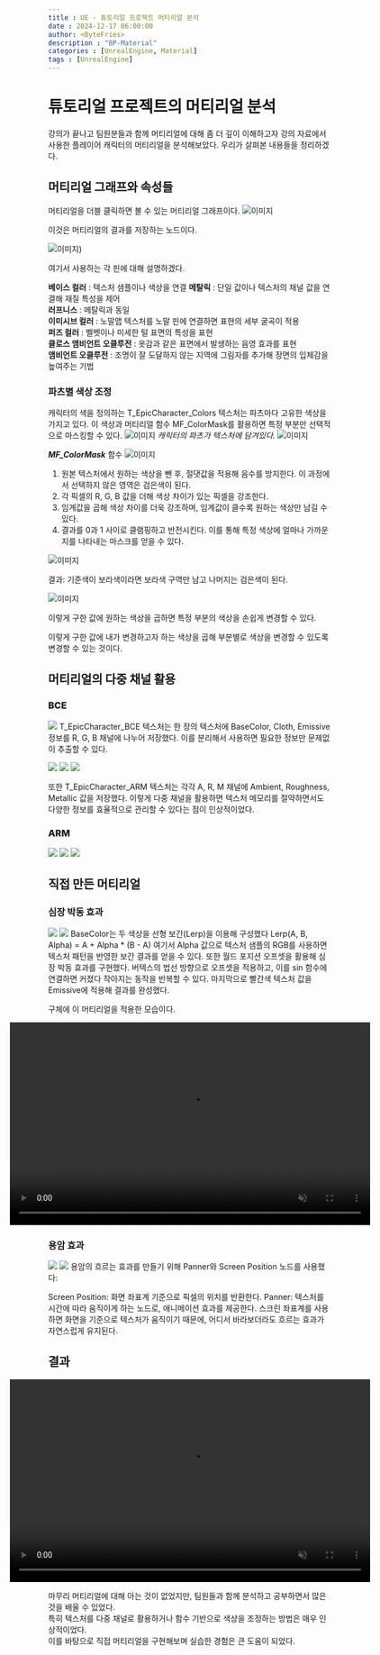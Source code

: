 ```yaml
---
title : UE - 튜토리얼 프로젝트 머티리얼 분석
date : 2024-12-17 06:00:00
author: <ByteFries>
description : "BP-Material"
categories : [UnrealEngine, Material]
tags : [UnrealEngine]
---
```


# <span style = "font-weight: 800;">튜토리얼 프로젝트의 머티리얼 분석</span>
강의가 끝나고 팀원분들과 함께 머티리얼에 대해 좀 더 깊이 이해하고자 강의 자료에서 사용한 플레이어 캐릭터의 머티리얼을 분석해보았다.
우리가 살펴본 내용들을 정리하겠다.

## <span style = "font-weight: 800;">머티리얼 그래프와 속성들</span>
머티리얼을 더블 클릭하면 볼 수 있는 머티리얼 그래프이다.
![이미지](/assets/image/2024-12-17/mat2.png)

이것은 머티리얼의 결과를 저장하는 노드이다.

![이미지](/assets/image/2024-12-17/matgraph.png))

여기서 사용하는 각 핀에 대해 설명하겠다.

**베이스 컬러** : 텍스처 샘플이나 색상을 연결 
**메탈릭** : 단일 값이나 텍스처의 채널 값을 연결해 재질 특성을 제어  
**러프니스** : 메탈릭과 동일  
**이미시브 컬러** : 노말맵 텍스처를 노말 핀에 연결하면 표현의 세부 굴곡이 적용  
**퍼즈 컬러** : 벨벳이나 미세한 털 표면의 특성을 표현  
**클로스 앰비언트 오클루전** : 옷감과 같은 표면에서 발생하는 음영 효과를 표현  
**앰비언트 오클루전** : 조명이 잘 도달하지 않는 지역에 그림자를 추가해 장면의 입체감을 높여주는 기법  

### <span style = "font-weight: 800;">파츠별 색상 조정</span>
캐릭터의 색을 정의하는 T_EpicCharacter_Colors 텍스처는 파츠마다 고유한 색상을 가지고 있다. 이 색상과 머티리얼 함수 MF_ColorMask를 활용하면 특정 부분만 선택적으로 마스킹할 수 있다.
![이미지](/assets/image/2024-12-17/color1.png)
_캐릭터의 파츠가 텍스처에 담겨있다._
![이미지](/assets/image/2024-12-17/masking1.png)

***MF_ColorMask*** 함수
![이미지](/assets/image/2024-12-17/masking2.png)

1. 원본 텍스처에서 원하는 색상을 뺀 후, 절댓값을 적용해 음수를 방지한다. 이 과정에서 선택하지 않은 영역은 검은색이 된다.
2. 각 픽셀의 R, G, B 값을 더해 색상 차이가 있는 픽셀을 강조한다.
3. 임계값을 곱해 색상 차이를 더욱 강조하며, 임계값이 클수록 원하는 색상만 남길 수 있다.
4. 결과를 0과 1 사이로 클램핑하고 반전시킨다. 이를 통해 특정 색상에 얼마나 가까운지를 나타내는 마스크를 얻을 수 있다.


![이미지](/assets/image/2024-12-17/masking3.png)

결과: 기준색이 보라색이라면 보라색 구역만 남고 나머지는 검은색이 된다.

![이미지](/assets/image/2024-12-17/masking4.png)

이렇게 구한 값에 원하는 색상을 곱하면 특정 부분의 색상을 손쉽게 변경할 수 있다.

이렇게 구한 값에 내가 변경하고자 하는 색상을 곱해 부분별로 색상을 변경할 수 있도록 변경할 수 있는 것이다.

## <span style = "font-weight: 800;">머티리얼의 다중 채널 활용</span>

### <span style = "font-weight: 800;">BCE</span>
![](/assets/image/2024-12-17/BCE.png)
T_EpicCharacter_BCE 텍스처는 한 장의 텍스처에 BaseColor, Cloth, Emissive 정보를 R, G, B 채널에 나누어 저장했다. 이를 분리해서 사용하면 필요한 정보만 문제없이 추출할 수 있다.

![](/assets/image/2024-12-17/BCE-B.png)
![](/assets/image/2024-12-17/BCE-C.png)
![](/assets/image/2024-12-17/BCE-E.png)


또한 T_EpicCharacter_ARM 텍스처는 각각 A, R, M 채널에 Ambient, Roughness, Metallic 값을 저장했다. 이렇게 다중 채널을 활용하면 텍스처 메모리를 절약하면서도 다양한 정보를 효율적으로 관리할 수 있다는 점이 인상적이었다.

### <span style = "font-weight: 800;">ARM</span>
<!-- 두 번째 슬라이더 -->
![](/assets/image/2024-12-17/ARM-A.png)
![](/assets/image/2024-12-17/ARM-R.png)
![](/assets/image/2024-12-17/ARM-M.png)

## <span style = "font-weight: 800;">직접 만든 머티리얼</span>

### <span style = "font-weight: 800;">심장 박동 효과</span>
![](/assets/image/2024-12-17/sun1.png)
![](/assets/image/2024-12-17/sun2.png)
BaseColor는 두 색상을 선형 보간(Lerp)을 이용해 구성했다
Lerp(A, B, Alpha) = A + Alpha * (B - A)
여기서 Alpha 값으로 텍스처 샘플의 RGB를 사용하면 텍스처 패턴을 반영한 보간 결과를 얻을 수 있다.
또한 월드 포지션 오프셋을 활용해 심장 박동 효과를 구현했다. 버텍스의 법선 방향으로 오프셋을 적용하고, 이를 sin 함수에 연결하면 커졌다 작아지는 동작을 반복할 수 있다. 마지막으로 빨간색 텍스처 값을 Emissive에 적용해 결과를 완성했다.

구체에 이 머티리얼을 적용한 모습이다.

<div style="display: flex; justify-content: center; align-items: center;">
  <video width="640" height="360" autoplay muted loop>
    <source src="/assets/mp4/24-12-17/sun.mkv" type="video/webm">
    Your browser does not support the video tag.
  </video>
</div>

### <span style = "font-weight: 800;">용암 효과</span>
![](/assets/image/2024-12-17/lava1.png)
![](/assets/image/2024-12-17/lava2.png)
용암의 흐르는 효과를 만들기 위해 Panner와 Screen Position 노드를 사용했다:

Screen Position: 화면 좌표계 기준으로 픽셀의 위치를 반환한다.
Panner: 텍스처를 시간에 따라 움직이게 하는 노드로, 애니메이션 효과를 제공한다.
스크린 좌표계를 사용하면 화면을 기준으로 텍스처가 움직이기 때문에, 어디서 바라보더라도 흐르는 효과가 자연스럽게 유지된다.

## <span style = "font-weight: 800;">결과</span>
<div style="display: flex; justify-content: center; align-items: center;">
  <video width="640" height="360" autoplay muted loop>
    <source src="/assets/mp4/24-12-17/lava.mkv" type="video/webm">
    Your browser does not support the video tag.
  </video>
</div>


마무리
머티리얼에 대해 아는 것이 없었지만, 팀원들과 함께 분석하고 공부하면서 많은 것을 배울 수 있었다.  
특히 텍스처를 다중 채널로 활용하거나 함수 기반으로 색상을 조정하는 방법은 매우 인상적이었다.  
이를 바탕으로 직접 머티리얼을 구현해보며 실습한 경험은 큰 도움이 되었다.  
